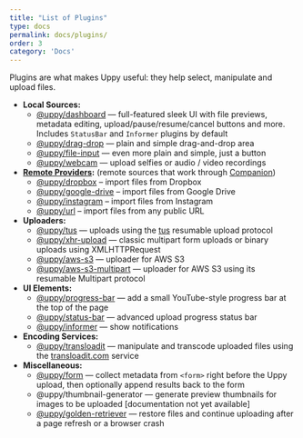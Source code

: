 ```yaml
---
title: "List of Plugins"
type: docs
permalink: docs/plugins/
order: 3
category: 'Docs'
---
```


Plugins are what makes Uppy useful: they help select, manipulate and upload files.

- **Local Sources:**
  - [@uppy/dashboard](/docs/dashboard) — full-featured sleek UI with file previews, metadata editing, upload/pause/resume/cancel buttons and more. Includes `StatusBar` and `Informer` plugins by default
  - [@uppy/drag-drop](/docs/drag-drop) — plain and simple drag-and-drop area
  - [@uppy/file-input](/docs/file-input) — even more plain and simple, just a button
  - [@uppy/webcam](/docs/webcam) — upload selfies or audio / video recordings
- **[Remote Providers](/docs/providers):** (remote sources that work through [Companion](/docs/companion/))
  - [@uppy/dropbox](/docs/dropbox) – import files from Dropbox
  - [@uppy/google-drive](/docs/google-drive) – import files from Google Drive
  - [@uppy/instagram](/docs/instagram) – import files from Instagram
  - [@uppy/url](/docs/url) – import files from any public URL
- **Uploaders:**
  - [@uppy/tus](/docs/tus) — uploads using the [tus](https://tus.io) resumable upload protocol
  - [@uppy/xhr-upload](/docs/xhr-upload) — classic multipart form uploads or binary uploads using XMLHTTPRequest
  - [@uppy/aws-s3](/docs/aws-s3) — uploader for AWS S3
  - [@uppy/aws-s3-multipart](/docs/aws-s3-multipart) — uploader for AWS S3 using its resumable Multipart protocol
- **UI Elements:**
  - [@uppy/progress-bar](/docs/progress-bar) — add a small YouTube-style progress bar at the top of the page
  - [@uppy/status-bar](/docs/status-bar) — advanced upload progress status bar
  - [@uppy/informer](/docs/informer) — show notifications
- **Encoding Services:**
  - [@uppy/transloadit](/docs/transloadit) — manipulate and transcode uploaded files using the [transloadit.com](https://transloadit.com) service
- **Miscellaneous:**
  - [@uppy/form](/docs/form) — collect metadata from `<form>` right before the Uppy upload, then optionally append results back to the form
  <!-- TODO document? -->
  - @uppy/thumbnail-generator — generate preview thumbnails for images to be uploaded [documentation not yet available]
  - [@uppy/golden-retriever](/docs/golden-retriever) — restore files and continue uploading after a page refresh or a browser crash
